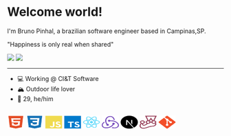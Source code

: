# Welcome world!

I'm Bruno Pinhal, a brazilian software engineer based in Campinas,SP.

"Happiness is only real when shared"

<div>
   <a href="https://www.linkedin.com/in/brunopinhal/" target="_blank"><img src="https://img.shields.io/badge/-Linkedin-%230077B5?style=for-the-badge&logo=linkedin&logoColor=white" target="_blank"></a> 
   <a href="mailto:b.seek2@gmail.com"><img src="https://img.shields.io/badge/-Gmail-%23333?style=for-the-badge&logo=gmail&logoColor=white" target="_blank"></a> 
  </div>

---

- 💻 Working @ CI&T Software
- 🏔 Outdoor life lover
- 👤 29, he/him


<div style="display: inline_block"><br>

   <img align="center" alt="html5" height="30" width="40" src="https://raw.githubusercontent.com/devicons/devicon/master/icons/html5/html5-plain.svg"/>
   <img align="center" alt="css3" height="30" width="40" src="https://raw.githubusercontent.com/devicons/devicon/master/icons/css3/css3-plain.svg"/> 
   <img align="center" alt="Javascript" height="30" width="40" src="https://raw.githubusercontent.com/devicons/devicon/master/icons/javascript/javascript-plain.svg"/>
   <img align="center" alt="Typescript" height="30" width="40" src="https://raw.githubusercontent.com/devicons/devicon/master/icons/typescript/typescript-plain.svg"/>
   <img align="center" alt="React" height="30" width="40" src="https://raw.githubusercontent.com/devicons/devicon/master/icons/react/react-original.svg"/>
      <img align="center" alt="Redux" height="30" width="40" src="https://raw.githubusercontent.com/devicons/devicon/master/icons/redux/redux-original.svg"/>
  <img align="center" alt="NextJs" height="30" width="40" src="https://raw.githubusercontent.com/devicons/devicon/master/icons/nextjs/nextjs-original.svg"/>
    <img align="center" alt="Jest" height="30" width="40" src="https://raw.githubusercontent.com/devicons/devicon/master/icons/jest/jest-plain.svg"/>
   <img align="center" alt="karina-JS" height="30" width="40" src="https://raw.githubusercontent.com/devicons/devicon/master/icons/git/git-plain.svg"/>
</div> 

